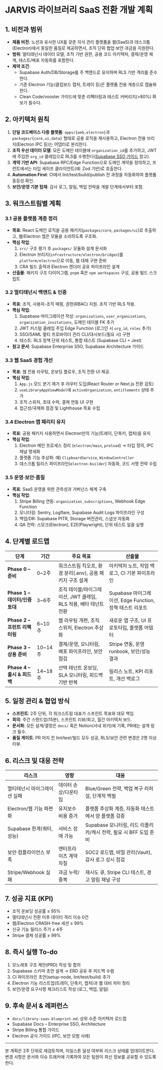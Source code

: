 # JARVIS 라이브러리 SaaS 전환 개발 계획

## 1. 비전과 범위
- **제품 비전**: 노션과 유사한 UX를 갖춘 지식 관리 플랫폼을 웹(SaaS)과 데스크톱(Electron)에서 동일한 품질로 제공하면서, 조직 단위 협업·보안·과금을 지원한다.
- **범위**: 멀티테넌시 데이터 모델, 조직 기반 권한, 공용 코드 아키텍처, 결제/운영 체계, 테스트/배포 자동화를 포함한다.
- **제약 조건**:
  - Supabase Auth/DB/Storage를 주 백엔드로 유지하며 RLS 기반 격리를 준수한다.
  - 기존 Electron 기능(클립보드 캡처, 트레이 등)은 플랫폼 전용 계층으로 캡슐화한다.
  - Clean Code/vooster 가이드에 맞춘 리팩터링과 테스트 커버리지(>80%) 확보가 필수다.

## 2. 아키텍처 원칙
1. **단일 코드베이스 다중 플랫폼**: `apps/{web,electron}`과 `packages/{core,ui,data}` 형태로 공용 로직을 재사용하고, Electron 전용 브리지(Electron IPC 등)는 어댑터로 분리한다.
2. **조직 우선 데이터 모델**: 모든 도메인 테이블에 `organization_id`를 추가하고, JWT에 주입한 `org_id` 클레임으로 RLS를 수행한다([Supabase SSO 가이드](https://supabase.com/docs/guides/auth/enterprise-sso/auth-sso-saml) 참고).
3. **계약 기반 API**: Supabase RPC/Edge Function으로 도메인 계약을 정의하고, 프런트에서는 타입 세이프 클라이언트(예: Zod 기반)로 호출한다.
4. **Automation First**: CI에서 lint/test/build/publish 전 과정을 자동화하여 플랫폼 동등성 확인.
5. **보안/운영 기본 탑재**: 감사 로그, 알림, 백업 전략을 개발 단계에서부터 포함.

## 3. 워크스트림별 계획
### 3.1 공용 플랫폼 계층 정리
- **목표**: React 도메인 로직을 공용 패키지(`packages/core`, `packages/ui`)로 추출하고, 웹/Electron 앱은 모듈을 소비하도록 구조화.
- **핵심 작업**:
  1. `src/` 구조 평가 후 `packages/` 모듈화 설계 문서화
  2. Electron 브리지(`infrastructure/electron/bridges`)를 `platform/electron`으로 이동, 웹 대체 구현 준비
  3. CRA 빌드 출력과 Electron 렌더러 공유 파이프라인 설계
- **산출물**: 패키지 구조 다이어그램, `pnpm` 혹은 `npm workspaces` 구성, 공용 빌드 스크립트

### 3.2 멀티테넌시 백엔드 & 인증
- **목표**: 조직, 사용자-조직 매핑, 권한(RBAC) 지원. 조직 기반 RLS 적용.
- **핵심 작업**:
  1. Supabase 마이그레이션 작성: `organizations`, `user_organizations`, `organization_invitations`, 도메인 테이블 FK 추가
  2. JWT 커스텀 클레임 주입 Edge Function (로그인 시 `org_id`, `roles` 추가)
  3. SSO/SAML 멀티 프로바이더 관리 CLI/대시보드(필요 시) 구현
  4. 테스트: RLS 정책 단위 테스트, 통합 테스트 (Supabase CLI + Jest)
- **참고 문서**: Supabase Enterprise SSO, Supabase Architecture 가이드

### 3.3 웹 SaaS 경험 개선
- **목표**: 웹 전용 라우팅, 온보딩 플로우, 조직 전환 UI 제공.
- **핵심 작업**:
  1. `App.js` 모드 분기 제거 후 라우터 도입(React Router or Next.js 전환 검토)
  2. `useLibraryAppViewModel`에 `activeOrganization`, `entitlements` 상태 추가
  3. 조직 스위처, 초대 수락, 결제 연동 UI 구현
  4. 접근성/국제화 점검 및 Lighthouse 목표 수립

### 3.4 Electron 앱 패리티 유지
- **목표**: 공용 패키지 사용하면서 Electron만의 기능(트레이, 단축키, 캡처)을 유지
- **핵심 작업**:
  1. Electron 메인 프로세스 정리 (`electron/main`, `preload`) → 타입 정의, IPC 채널 명세화
  2. 플랫폼 기능 추상화: 예) `ClipboardService`, `WindowController`
  3. 데스크톱 릴리스 파이프라인(`electron-builder`) 자동화, 코드 서명 전략 수립

### 3.5 운영·보안·품질
- **목표**: SaaS 운영을 위한 관측성과 거버넌스 체계 구축
- **핵심 작업**:
  1. Stripe Billing 연동: `organization_subscriptions`, Webhook Edge Function
  2. 모니터링: Sentry, Logflare, Supabase Audit Logs 파이프라인 구성
  3. 백업/DR: Supabase PITR, Storage 버전관리, 스냅샷 자동화
  4. QA 전략: 스모크(Electron), E2E(Playwright), 단위 테스트 일괄 실행

## 4. 단계별 로드맵
| 단계 | 기간 | 주요 목표 | 산출물 |
| --- | --- | --- | --- |
| **Phase 0 – 준비** | 0~2주 | 워크스트림 킥오프, 환경 분리(.env), 공용 패키지 구조 설계 | 아키텍처 노트, 작업 백로그, CI 기본 파이프라인 | 
| **Phase 1 – 데이터/인증 토대** | 3~6주 | 조직 테이블/마이그레이션, JWT 클레임, RLS 적용, 베타 테넌트 전환 | Supabase 마이그레이션, Edge Function, 정책 테스트 리포트 |
| **Phase 2 – 프런트 리팩터링** | 6~10주 | 웹 라우팅 개편, 조직 스위처, Electron 추상화 | 새로운 앱 구조, UI 프로토타입, 플랫폼 어댑터 |
| **Phase 3 – 상용 준비** | 10~14주 | 결제/운영, 모니터링, 배포 파이프라인, 보안 점검 | Stripe 연동, 운영 runbook, 보안/성능 결과 |
| **Phase 4 – 출시 & 피드백** | 14~18주 | 선택 테넌트 온보딩, SLA 모니터링, 피드백 기반 반복 | 릴리스 노트, KPI 리포트, 개선 백로그 |

## 5. 일정 관리 & 협업 방식
- **스프린트**: 2주 단위, 각 워크스트림 대표가 스프린트 목표와 데모 책임.
- **회의**: 주간 스탠드업(15분), 스프린트 리뷰/회고, 월간 아키텍처 보드.
- **문서화**: 모든 설계/결정은 `docs/` 혹은 Notion(사내 위키)에 기록, PR에는 설계 링크 필수.
- **품질 게이트**: PR 머지 전 lint/test/빌드 모두 성공, RLS/보안 관련 변경은 2명 이상 리뷰.

## 6. 리스크 및 대응 전략
| 리스크 | 영향 | 대응 |
| --- | --- | --- |
| 멀티테넌시 마이그레이션 실패 | 데이터 손상/다운타임 | Blue/Green 전략, 백업 복구 리허설, 단계적 백필 |
| Electron/웹 기능 파편화 | 유지보수 비용 증가 | 플랫폼 추상화 계층, 자동화 테스트에서 양 플랫폼 검증 |
| Supabase 한계(쿼터, 성능) | 서비스 장애 가능 | Supabase 모니터링, 리드 리플리카/캐시 전략, 필요 시 BFF 도입 준비 |
| 보안·컴플라이언스 부족 | 엔터프라이즈 계약 차질 | SOC2 로드맵, 비밀 관리(Vault), 감사 로그 상시 점검 |
| Stripe/Webhook 실패 | 과금 누락/중복 | 재시도 큐, Stripe CLI 테스트, 경고 알림 채널 구성 |

## 7. 성공 지표 (KPI)
- 조직 온보딩 성공률 ≥ 95%
- 멀티테넌시 전환 이후 데이터 격리 이슈 0건
- 웹/Electron CRASH-free 세션 ≥ 99%
- 신규 기능 릴리스 주기 ≤ 4주
- Stripe 결제 성공률 ≥ 99%

## 8. 즉시 실행 To-do
1. 모노레포 구조 제안(PRD) 작성 및 합의
2. Supabase 스키마 초안 설계 → ERD 공유 후 피드백 수렴
3. CI 파이프라인 초안(setup-node, lint/test/build) 추가
4. Electron 기능 리스트업(트레이, 단축키, 캡처)과 웹 대비 차이 정리
5. 보안/운영 요구사항 체크리스트 작성 (로그, 백업, 알림)

## 9. 후속 문서 & 레퍼런스
- `docs/library-saas-blueprint.md`: 상위 수준 아키텍처 로드맵
- Supabase Docs – Enterprise SSO, Architecture
- Stripe Billing 통합 가이드
- Electron 공식 가이드 (IPC, 보안 모범 사례)

---
본 계획은 2주 단위로 재검토하며, 마일스톤 달성 여부와 리스크 상태를 업데이트한다. 변경 사항은 문서와 이슈 트래커에 기록하여 모든 팀원이 최신 정보를 공유할 수 있도록 한다.
